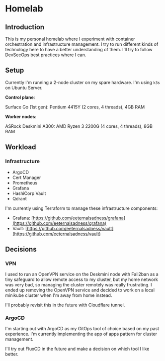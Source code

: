 # Homelab

## Introduction

This is my personal homelab where I experiment with container orchestration and infrastructure management. I try to run different kinds of technology here to have a better understanding of them. I'll try to follow DevSecOps best practices where I can.

## Setup

Currently I'm running a 2-node cluster on my spare hardware. I'm using `k3s` on Ubuntu Server.

**Control plane**:

Surface Go (1st gen): Pentium 4415Y (2 cores, 4 threads), 4GB RAM

**Worker nodes**:

ASRock Deskmini A300: AMD Ryzen 3 2200G (4 cores, 4 threads), 8GB RAM

## Workload

### Infrastructure

- ArgoCD
- Cert Manager
- Prometheus
- Grafana
- HashiCorp Vault
- Qdrant

I'm currently using Terraform to manage these infrastructure components:

- Grafana: [https://github.com/eeternalsadness/grafana](https://github.com/eeternalsadness/grafana)
- Vault: [https://github.com/eeternalsadness/vault](https://github.com/eeternalsadness/vault)

## Decisions

### VPN

I used to run an OpenVPN service on the Deskmini node with Fail2ban as a tiny safeguard to allow remote access to my cluster, but my home network was very bad, so managing the cluster remotely was really frustrating. I ended up removing the OpenVPN service and decided to work on a local minikube cluster when I'm away from home instead.

I'll probably revisit this in the future with Cloudflare tunnel.

### ArgoCD

I'm starting out with ArgoCD as my GitOps tool of choice based on my past experience. I'm currently implementing the app of apps pattern for cluster management.

I'll try out FluxCD in the future and make a decision on which tool I like better.
